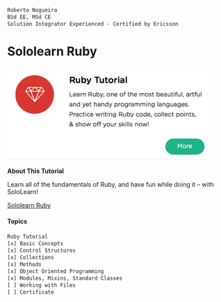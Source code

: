 ```
Roberto Nogueira  
BSd EE, MSd CE
Solution Integrator Experienced - Certified by Ericsson
```
# Sololearn Ruby

![ebook cover](images/sololearn-ruby.png)

**About This Tutorial**

Learn all of the fundamentals of Ruby, and have fun while doing it – with SoloLearn!

[Sololearn Ruby](https://www.sololearn.com/Play/Ruby)

#### Topics
```
Ruby Tutorial
[x] Basic Concepts
[x] Control Structures
[x] Collections
[x] Methods
[x] Object Oriented Programming
[x] Modules, Mixins, Standard Classes
[ ] Working with Files
[ ] Certificate
```
